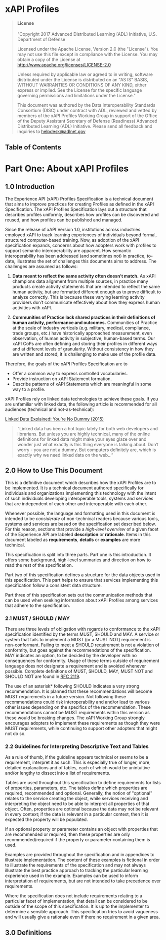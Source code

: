 # xAPI Profiles

>#### License
>
>"Copyright 2017 Advanced Distributed Learning (ADL) Initiative, U.S. Department of Defense
>
>Licensed under the Apache License, Version 2.0 (the "License"). You may not use this file except 
>in compliance with the License. You may obtain a copy of the License at
>http://www.apache.org/licenses/LICENSE-2.0
>
>Unless required by applicable law or agreed to in writing, software distributed under the License 
>is distributed on an "AS IS" BASIS, WITHOUT WARRANTIES OR CONDITIONS OF ANY KIND, either express 
>or implied. See the License for the specific language governing permissions and limitations under 
>the License."
>
>This document was authored by the Data Interoperability Standards Consortium (DISC) under contract with ADL, 
>reviewed and vetted by members of the xAPI Profiles Working Group in support of the Office of the 
>Deputy Assistant Secretary of Defense (Readiness) Advanced Distributed Learning (ADL) Initiative. Please 
>send all feedback and inquiries to helpdesk@adlnet.gov  

## Table of Contents

<a name="partone"></a>
# Part One: About xAPI Profiles

<a name="introduction-partone"></a>
## 1.0 Introduction

The Experience API (xAPI) Profiles Specification is a technical document that aims to 
improve practices for creating Profiles as defined in the xAPI Specification. The xAPI 
Profiles Specification lays out a structure that describes profiles uniformly, describes 
how profiles can be discovered and reused, and how profiles can be published and managed.

Since the release of xAPI Version 1.0, institutions across industries employed xAPI to 
track learning experiences of individuals beyond formal, structured computer-based training. 
Now, as adoption of the xAPI specification expands, concerns about how adopters work with 
profiles to support semantic interoperability are apparent. How semantic interoperability 
has been addressed (and sometimes not) in practice, to-date, illustrates the set of challenges 
this documents aims to address. The challenges are assumed as follows:

1. **Data meant to reflect the same activity often doesn’t match.** As xAPI champions data alignment
from multiple sources, in practice many products create activity statements that are intended to 
reflect the same human activity, but are formatted different enough as to prove difficult to 
analyze correctly. This is because these varying learning activity providers don’t communicate 
effectively about how they express human activities with xAPI.

2. **Communities of Practice lack shared practices in their definitions of human activity, 
performance and outcomes.** Communities of Practice at the scale of industry verticals (e.g. 
military, medical, compliance, trade groups, etc.) have historically approached measurement, 
even observation, of human activity in subjective, human-based terms. Our xAPI CoPs are often 
defining and storing their profiles in different ways and at different levels of granularity. 
Without consistency in how they are written and stored, it is challenging to make use of the 
profile data. 

Therefore, the goals of the xAPI Profiles Specification are to

* Offer a common way to express controlled vocabularies.
* Provide instruction on xAPI Statement formation.
* Describe patterns of xAPI Statements which are meaningful in some way to a profile.

xAPI Profiles rely on linked data technologies to achieve these goals. If you are 
unfamiliar with linked data, the following article is recommended for all audiences (technical 
and not-as-technical):

[Linked Data Explained: You’re No Dummy (2015)](https://www.lib.umich.edu/blogs/library-tech-talk/linked-data-explained-you’re-no-dummy)

>“Linked data has been a hot topic lately for both web developers and librarians. 
>But unless you are highly technical, many of the online definitions for linked data might 
>make your eyes glaze over and wonder just what exactly is this thing everyone is talking about. 
>Don’t worry - you are not a dummy. But computers definitely are, which is exactly why we need 
>linked data on the web...”

## 2.0 How to Use This Document

This is a definitive document which describes how the xAPI Profiles are to be implemented.
It is a technical document authored specifically for individuals and organizations implementing this 
technology with the intent of such individuals developing interoperable tools, systems and services that 
are independent of each other and interoperable with each other. 

Whenever possible, the language and formatting used in this document is intended to be 
_considerate_ of non-technical readers because various tools, systems and services 
are based on the specification set described below. For this reason, sections that provide a 
_high-level overview_ of a given facet of the Experience API are labeled **description** or 
**rationale**. Items in this document labeled as **requirements**, **details** or **examples** are more technical.

This specification is split into three parts. Part one is this introduction. It offers some background, 
high-level summaries and direction on how to read the rest of the specification. 

Part two of this specification defines a structure for the data objects used in this specification. 
This part helps to ensure that services implementing this specification follow a consistent data structure.

Part three of this specification sets out the communication methods that can be used when seeking information
about xAPI Profiles among services that adhere to the specification. 

<a name="def-must-should-may"></a>
### 2.1 MUST / SHOULD / MAY 
There are three levels of obligation with regards to conformance to the xAPI specification identified by the terms 
MUST, SHOULD and MAY. A service or system that fails to implement a MUST (or a MUST NOT) requirement is non-conformant. 
Failing to meet a SHOULD requirement is not a violation of conformity, but goes against the recommendations of the specification. 
MAY indicates an option, to be decided by the developer with no consequences for conformity. Usage 
of these terms outside of requirement language does not designate a requirement and is avoided whenever possible. 
Complete definitions of MUST, SHOULD, MAY, MUST NOT and SHOULD NOT are found in [RFC 2119](https://www.ietf.org/rfc/rfc2119.txt).

The use of an asterisk* following SHOULD indicates a very strong recommendation. It is planned that these 
recommendations will become MUST requirements in a future version. Not following these recommendations could 
risk interoperability and and/or lead to various other issues depending on the specifics of the recommendation. 
These recommendations cannot be MUST requirements within this version as these would be breaking changes. 
The xAPI Working Group strongly encourages adopters to implement these requirements as though they were MUST 
requirements, while continuing to support other adopters that might not do so.

<a name="interpret-text-table"></a>
### 2.2 Guidelines for Interpreting Descriptive Text and Tables
As a rule of thumb, if the guideline appears technical or seems to be a requirement, interpret it 
as such. This is especially true of longer, more, detailed explanations and of tables, each of which would 
be unintuitive and/or lengthy to dissect into a list of requirements.

Tables are used throughout this specification to define requirements for lists of properties, parameters, etc.
The tables define which properties are required, recommended and optional. Generally, the notion of "optional" relates to 
the service creating the object, while services receiving and interpreting the object need to be able to interpret all 
properties of that object. Often, properties are optional because the data may not be relevant in every context; 
if the data is relevant in a particular context, then it is expected the property will be populated.

If an optional property or parameter contains an object with properties that are recommended or required, then 
these properties are only recommended/required if the property or parameter containing them is used.

Examples are provided throughout the specification and in appendices to illustrate implementation. The content of these 
examples is fictional in order to illustrate the requirements of the specification and may not always 
illustrate the best practice approach to tracking the particular learning experience used in the example. Examples 
can be used to inform interpretation of requirements, but are not intended to take precedence over requirements. 

Where the specification does not include requirements relating to a particular facet of implementation, 
that detail can be considered to be outside of the scope of this specification. It is up to the implementer 
to determine a sensible approach. This specification tries to avoid vagueness and will usually give a rationale 
even if there no requirement in a given area.

<a name="definitions"></a>
## 3.0 Definitions  

